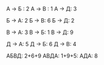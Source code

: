 A -> Б : 2
A -> В : 1
А -> Д: 3

Б -> А: 2
Б -> В: 6
Б -> Д: 2

В -> А: 3
В -> Б: 1
В -> Д: 9

Д -> А: 5
Д -> Б: 6
Д -> В: 4

АБВД: 2+6+9
АВДА: 1+9+5:
АДА: 8
